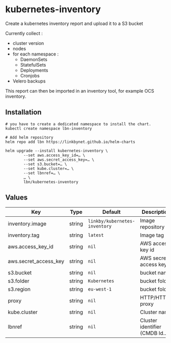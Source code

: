 # kubernetes-inventory

Create a kubernetes inventory report and upload it to a S3 bucket

Currently collect :

- cluster version
- nodes
- for each namespace :
  - DaemonSets
  - StatefulSets
  - Deployments
  - Cronjobs
- Velero backups

This report can then be imported in an inventory tool, for example OCS inventory.


## Installation

```
# you have to create a dedicated namespace to install the chart.
kubectl create namespace lbn-inventory

# Add helm repository
helm repo add lbn https://linkbynet.github.io/helm-charts

helm upgrade --install kubernetes-inventory \
        --set aws.access_key_id=… \
        --set aws.secret_access_key=… \
        --set s3.bucket=… \
        --set kube.cluster=… \
        --set lbnref=… \
        … \ 
        lbn/kubernetes-inventory
```

## Values

| Key | Type | Default | Description |
|-----|------|---------|-------------|
| inventory.image | string | `linkby/kubernetes-inventory` | Image repository |
| inventory.tag   | string | `latest` | Image tag |
| aws.access_key_id | string | `nil` | AWS access key id |
| aws.secret_access_key | string | `nil` | AWS secret access key |
| s3.bucket | string | `nil` | bucket name |
| s3.folder | string | `Kubernetes` | bucket folder |
| s3.region | string | `eu-west-1` | bucket folder |
| proxy | string | `nil` | HTTP/HTTPS proxy |
| kube.cluster | string | `nil` | Cluster name |
| lbnref | string | `nil` | Cluster identifier (CMDB Id…) |
